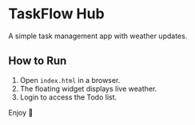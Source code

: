 # TaskFlow Hub

A simple task management app with weather updates.

## How to Run
1. Open `index.html` in a browser.
2. The floating widget displays live weather.
3. Login to access the Todo list.

Enjoy 🚀